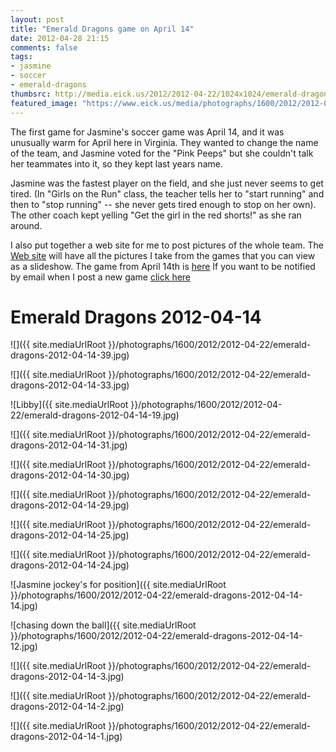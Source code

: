 ```yaml
---
layout: post
title: "Emerald Dragons game on April 14"
date: 2012-04-28 21:15
comments: false
tags: 
- jasmine
- soccer
- emerald-dragons
thumbsrc: http://media.eick.us/2012/2012-04-22/1024x1024/emerald-dragons-2012-04-14-39.jpg
featured_image: "https://www.eick.us/media/photographs/1600/2012/2012-04-22/emerald-dragons-2012-04-14-39.jpg"
---
```

The first game for Jasmine's soccer game was April 14, and it was unusually warm for April here in Virginia.  They wanted to change the name of the team, and Jasmine voted for the "Pink Peeps" but she couldn't talk her teammates into it, so they kept last years name.

Jasmine was the fastest player on the field, and she just never seems to get tired.  (In "Girls on the Run" class, the teacher tells her to "start running" and then to "stop running" -- she never gets tired enough to stop on her own).  The other coach kept yelling "Get the girl in the red shorts!" as she ran around.  

I also put together a web site for me to post pictures of the whole team.  The [Web site](http://eick.us/emerald-dragons) will have all the pictures I take from the games that you can view as a slideshow.   The game from April 14th is [here](http://eick.us/emerald-dragons/#/8/0) If you want to be notified by email when I post a new game [click here](http://eepurl.com/lhf_9) 

# Emerald Dragons 2012-04-14




![]({{ site.mediaUrlRoot }}/photographs/1600/2012/2012-04-22/emerald-dragons-2012-04-14-39.jpg)





![]({{ site.mediaUrlRoot }}/photographs/1600/2012/2012-04-22/emerald-dragons-2012-04-14-33.jpg)




![Libby]({{ site.mediaUrlRoot }}/photographs/1600/2012/2012-04-22/emerald-dragons-2012-04-14-19.jpg)





![]({{ site.mediaUrlRoot }}/photographs/1600/2012/2012-04-22/emerald-dragons-2012-04-14-31.jpg)





![]({{ site.mediaUrlRoot }}/photographs/1600/2012/2012-04-22/emerald-dragons-2012-04-14-30.jpg)




![]({{ site.mediaUrlRoot }}/photographs/1600/2012/2012-04-22/emerald-dragons-2012-04-14-29.jpg)





![]({{ site.mediaUrlRoot }}/photographs/1600/2012/2012-04-22/emerald-dragons-2012-04-14-25.jpg)





![]({{ site.mediaUrlRoot }}/photographs/1600/2012/2012-04-22/emerald-dragons-2012-04-14-24.jpg)






![Jasmine jockey's for position]({{ site.mediaUrlRoot }}/photographs/1600/2012/2012-04-22/emerald-dragons-2012-04-14-14.jpg)





![chasing down the ball]({{ site.mediaUrlRoot }}/photographs/1600/2012/2012-04-22/emerald-dragons-2012-04-14-12.jpg)





![]({{ site.mediaUrlRoot }}/photographs/1600/2012/2012-04-22/emerald-dragons-2012-04-14-3.jpg)





![]({{ site.mediaUrlRoot }}/photographs/1600/2012/2012-04-22/emerald-dragons-2012-04-14-2.jpg)




![]({{ site.mediaUrlRoot }}/photographs/1600/2012/2012-04-22/emerald-dragons-2012-04-14-1.jpg)
